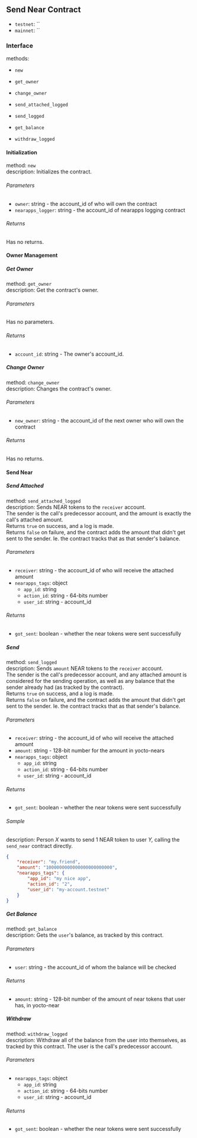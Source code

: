 ## Send Near Contract

- `testnet`: `` 
- `mainnet`: `` 

### Interface

methods:

- `new`
- `get_owner`
- `change_owner`

- `send_attached_logged`
- `send_logged`
- `get_balance`
- `withdraw_logged`


#### Initialization

method: `new`  
description: Initializes the contract.

###### Parameters

- `owner`: string - the account_id of who will own the contract
- `nearapps_logger`: string - the account_id of nearapps logging contract

###### Returns

Has no returns.

#### Owner Management

##### Get Owner

method: `get_owner`  
description: Get the contract's owner.

###### Parameters

Has no parameters.

###### Returns

- `account_id`: string - The owner's account_id.

##### Change Owner

method: `change_owner`  
description: Changes the contract's owner.

###### Parameters

- `new_owner`: string - the account_id of the next owner who will own the contract

###### Returns

Has no returns.


#### Send Near

##### Send Attached

method: `send_attached_logged`  
description: Sends NEAR tokens to the `receiver` account.  
The sender is the call's predecessor account, and the amount is exactly the call's attached amount.  
Returns `true` on success, and a log is made.  
Returns `false` on failure, and the contract adds the amount that didn't get sent to the sender. Ie. the contract tracks that as that sender's balance.

###### Parameters

- `receiver`: string - the account_id of who will receive the attached amount
- `nearapps_tags`: object
    - `app_id`: string
    - `action_id`: string - 64-bits number
    - `user_id`: string - account_id

###### Returns

- `got_sent`: boolean - whether the near tokens were sent successfully

##### Send

method: `send_logged`  
description: Sends `amount` NEAR tokens to the `receiver` account.  
The sender is the call's predecessor account, and any attached amount is considered for the sending operation, as well as any balance that the sender already had (as tracked by the contract).  
Returns `true` on success, and a log is made.  
Returns `false` on failure, and the contract adds the amount that didn't get sent to the sender. Ie. the contract tracks that as that sender's balance.

###### Parameters

- `receiver`: string - the account_id of who will receive the attached amount
- `amount`: string - 128-bit number for the amount in yocto-nears
- `nearapps_tags`: object
    - `app_id`: string
    - `action_id`: string - 64-bits number
    - `user_id`: string - account_id

###### Returns

- `got_sent`: boolean - whether the near tokens were sent successfully

###### Sample

description: Person _X_ wants to send 1 NEAR token to user _Y,_ calling the `send_near` contract directly. 

```json
{
    "receiver": "my.friend",
    "amount": "1000000000000000000000000",
    "nearapps_tags": {
        "app_id": "my nice app",
        "action_id": "2",
        "user_id": "my-account.testnet"
    }
}
```

##### Get Balance

method: `get_balance`  
description: Gets the `user`'s balance, as tracked by this contract.

###### Parameters

- `user`: string - the account_id of whom the balance will be checked

###### Returns

- `amount`: string - 128-bit number of the amount of near tokens that user has, in yocto-near

##### Withdraw

method: `withdraw_logged`  
description: Withdraw all of the balance from the user into themselves, as tracked by this contract. The user is the call's predecessor account.

###### Parameters

- `nearapps_tags`: object
    - `app_id`: string
    - `action_id`: string - 64-bits number
    - `user_id`: string - account_id

###### Returns

- `got_sent`: boolean - whether the near tokens were sent successfully
